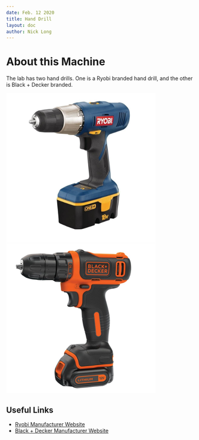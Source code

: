 ```yaml
---
date: Feb. 12 2020
title: Hand Drill
layout: doc
author: Nick Long
---
```


# About this Machine
The lab has two hand drills. One is a Ryobi branded hand drill, and the other is Black + Decker branded.

<img src="/doc/equip/shop/img/ryobiHandDrill.jpg" width="400">
<img src="/doc/equip/shop/img/blackDeckerHandDrill.jpg" width="400">

## Useful Links
- [Ryobi Manufacturer Website]()
- [Black + Decker Manufacturer Website]()
